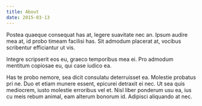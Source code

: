 ```yaml
---
title: About
date: 2015-03-13
---
```



Postea quaeque consequat has at, legere suavitate nec an. Ipsum audire mea at, id probo timeam facilisi has. Sit admodum placerat at, vocibus scribentur efficiantur ut vis. 

Integre scripserit eos eu, graeco temporibus mea ei. Pro admodum mentitum copiosae eu, qui case iudico ea.

Has te probo nemore, sea dicit consulatu deterruisset ea. Molestie probatus pri ne. Duo et etiam munere essent, epicurei detraxit ei nec. Ut sea quis mediocrem, iusto molestie erroribus vel et. Nisl liber ponderum usu ea, ius cu meis rebum animal, eam alterum bonorum id. Adipisci aliquando at nec.